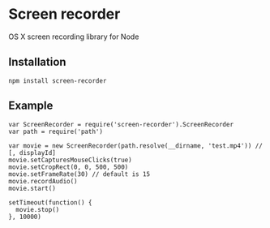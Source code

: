 # Screen recorder

OS X screen recording library for Node

## Installation

```
npm install screen-recorder
```

## Example

```
var ScreenRecorder = require('screen-recorder').ScreenRecorder
var path = require('path')

var movie = new ScreenRecorder(path.resolve(__dirname, 'test.mp4')) // [, displayId]
movie.setCapturesMouseClicks(true)
movie.setCropRect(0, 0, 500, 500)
movie.setFrameRate(30) // default is 15
movie.recordAudio()
movie.start()

setTimeout(function() {
  movie.stop()
}, 10000)
```
